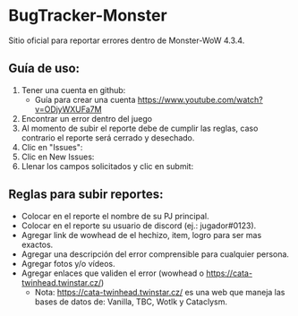 # BugTracker-Monster

Sitio oficial para reportar errores dentro de Monster-WoW 4.3.4.

## Guía de uso:

  1. Tener una cuenta en github:
      - Guía para crear una cuenta https://www.youtube.com/watch?v=ODjyWXUFa7M
  2. Encontrar un error dentro del juego
  3. Al momento de subir el reporte debe de cumplir las reglas, caso contrario el reporte será cerrado y desechado.
  4. Clic en "Issues":
  5. Clic en New Issues:
  6. Llenar los campos solicitados y clic en submit:
 
 
## Reglas para subir reportes:
 - Colocar en el reporte el nombre de su PJ principal.
 - Colocar en el reporte su usuario de discord (ej.: jugador#0123).
 - Agregar link de wowhead de el hechizo, item, logro para ser mas exactos.
 - Agregar una descripción del error comprensible para cualquier persona.
 - Agregar fotos y/o vídeos.
 - Agregar enlaces que validen el error (wowhead o https://cata-twinhead.twinstar.cz/)
   - Nota: https://cata-twinhead.twinstar.cz/ es una web que maneja las bases de datos de: Vanilla, TBC, Wotlk y Cataclysm.
